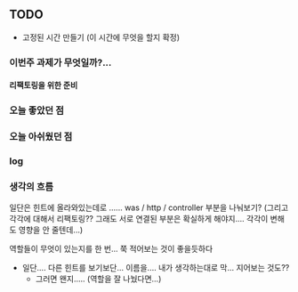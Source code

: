 ## TODO
- 고정된 시간 만들기 (이 시간에 무엇을 할지 확정)

### 이번주 과제가 무엇일까?...

#### 리팩토링을 위한 준비

    
### 오늘 좋았던 점

### 오늘 아쉬웠던 점


### log


### 생각의 흐름
일단은 힌트에 올라와있는데로 ...... was / http / controller 부분을 나눠보기? (그리고 각각에 대해서 리팩토링?? 그래도 서로 연결된 부분은 확실하게 해야지.... 각각이 변해도 영향을 안 줄텐데...)

역할들이 무엇이 있는지를 한 번... 쭉 적어보는 것이 좋을듯하다
- 일단.... 다른 힌트를 보기보단... 이름을.... 내가 생각하는대로 막... 지어보는 것도??
    - 그러면 왠지..... (역할을 잘 나눴다면...)